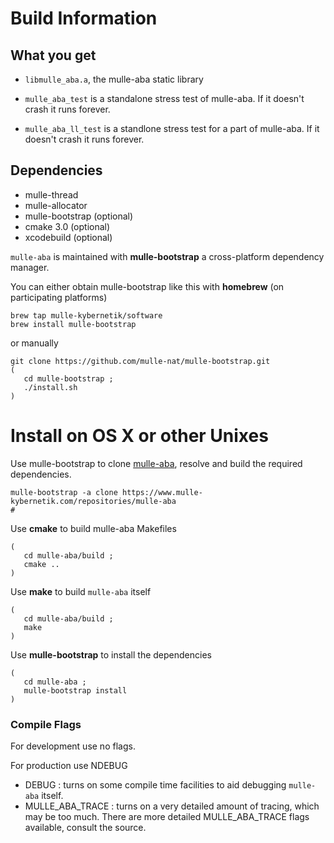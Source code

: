 # Build Information

## What you get

* `libmulle_aba.a`, the mulle-aba static library

* `mulle_aba_test` is a standalone stress test of mulle-aba. If it doesn't crash
it runs forever.
* `mulle_aba_ll_test` is a standlone stress test for a part of mulle-aba. If it
doesn't crash it runs forever.


## Dependencies

* mulle-thread
* mulle-allocator
* mulle-bootstrap (optional)
* cmake 3.0 (optional)
* xcodebuild (optional)


`mulle-aba` is maintained with **mulle-bootstrap** a cross-platform dependency manager.

You can either obtain mulle-bootstrap like this with **homebrew** (on participating platforms)

```console
brew tap mulle-kybernetik/software
brew install mulle-bootstrap
```

or manually

```
git clone https://github.com/mulle-nat/mulle-bootstrap.git
(
   cd mulle-bootstrap ;
   ./install.sh
)
```

# Install on OS X or other Unixes

Use mulle-bootstrap to clone [mulle-aba](//www.mulle-kybernetik.com/software/git/mulle-aba), resolve and build the required dependencies.

```console
mulle-bootstrap -a clone https://www.mulle-kybernetik.com/repositories/mulle-aba
#
```

Use **cmake** to build mulle-aba Makefiles

```
(
   cd mulle-aba/build ;
   cmake ..
)
```

Use **make** to build `mulle-aba` itself

```
(
   cd mulle-aba/build ;
   make
)
```

Use **mulle-bootstrap** to install the dependencies

```
(
   cd mulle-aba ;
   mulle-bootstrap install
)
```



### Compile Flags

For development use no flags.

For production use NDEBUG

* DEBUG : turns on some compile time facilities to aid debugging `mulle-aba`
          itself.
* MULLE_ABA_TRACE : turns on a very detailed amount of tracing, which may be
          too much. There are more detailed MULLE_ABA_TRACE flags available,
          consult the source.



